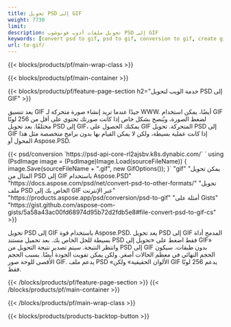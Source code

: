 ```yaml
---
title: تحويل PSD إلى GIF
weight: 7730
limit: 
description: تحويل ملفات أدوب فوتوشوب PSD إلى GIF
keywords: [convert psd to gif, psd to gif, conversion to gif, create gif from psd, print psd as gif]
url: to-gif/
---
```


{{< blocks/products/pf/main-wrap-class >}}

{{< blocks/products/pf/main-container >}}

{{< blocks/products/pf/feature-page-section h2="خدمة الويب لتحويل PSD إلى GIF" >}}
<p>يعد تنسيق GIF جيدًا عندما تريد إنشاء صورة متحركة لـ WWW. أيضًا، يمكن استخدام GIF لضغط الصورة، ويُنصح بشكل خاص إذا كانت صورتك تحتوي على أقل من 256 لونًا مختلفًا. بعد تحويل PSD إلى GIF، يمكنك الحصول على GIF المتحركة. تحويل PSD إلى GIF إذا كانت عملية بسيطة، ولكن لا يمكن القيام بها بدون برامج متخصصة مثل هذا المحول أو Aspose.PSD.</p>
{{< psd/conversion `https://psd-api-core-rl2ajsbv.k8s.dynabic.com/` 
`    using (PsdImage image = (PsdImage)Image.Load(sourceFileName))
    {
        image.Save(sourceFileName + ".gif",  new GifOptions());
    }` 
"gif" 
"يمكن تحويل المثال من PSD إلى GIF باستخدام Aspose.PSD"  "https://docs.aspose.com/psd/net/convert-psd-to-other-formats/" 
"تحويل ملف PSD الخاص بك إلى GIF عبر الإنترنت" "https://products.aspose.app/psd/conversion/psd-to-gif" 
"أمثلة على Gists" "https://gist.github.com/aspose-com-gists/5a58a43ac00fd68974d95b72d2fdb5e8#file-convert-psd-to-gif-cs" >}}
<p>تحويل PSD إلى GIF باستخدام قوة Aspose.PSD. يعد تحويل PSD إلى GIF المدمج أداة بسيطة للحل الخاص بك. بعد تحميل مستند PSD فقط اضغط على «تحويل إلى GIF» وانتظر النتيجة. سيتم تصدير نتيجة التحويل من PSD إلى GIF بدون طبقات. سيكون الحجم النهائي في معظم الحالات أصغر. ولكن يمكن تفويت الجودة أيضًا. بسبب الحجم الأقصى للوحة صور GIF. يدعم ملف PSD «الألوان الحقيقية» ولكن GIF يدعم 256 لونًا فقط. </p>
{{< /blocks/products/pf/feature-page-section >}}
{{< /blocks/products/pf/main-container >}}


{{< /blocks/products/pf/main-wrap-class >}}

{{< blocks/products/products-backtop-button >}}
